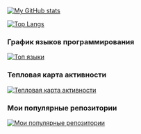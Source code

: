 [![My GitHub stats](https://github-readme-stats.vercel.app/api?username=exgraal7&show_icons=true&theme=tokyonight)](https://github.com/exgraal7/github-readme-stats)

[![Top Langs](https://github-readme-stats.vercel.app/api/top-langs/?username=exgraal7&size_weight=0.5&count_weight=0.5)](https://github.com/exgraal7/github-readme-stats)
### График языков программирования

[![Топ языки](https://github-readme-stats.vercel.app/api/top-langs/?username=exgraal7&layout=compact&theme=dracula)](https://github.com/exgraal7)

### Тепловая карта активности

[![Тепловая карта активности](https://github-readme-streak-stats.herokuapp.com/?user=exgraal7&theme=dracula)](https://github.com/exgraal7)

### Мои популярные репозитории
[![Мои популярные репозитории](https://github-readme-stats.vercel.app/api/pin/?username=exgraal7&repo=repo1&theme=dracula)](https://github.com/exgraal7/alg-and-prog_2023)

<!--
**exgraal7/exgraal7** is a ✨ _special_ ✨ repository because its `README.md` (this file) appears on your GitHub profile.

Here are some ideas to get you started:

- 🔭 I’m currently working on ...
- 🌱 I’m currently learning ...
- 👯 I’m looking to collaborate on ...
- 🤔 I’m looking for help with ...
- 💬 Ask me about ...
- 📫 How to reach me: ...
- 😄 Pronouns: ...
- ⚡ Fun fact: ...
-->
